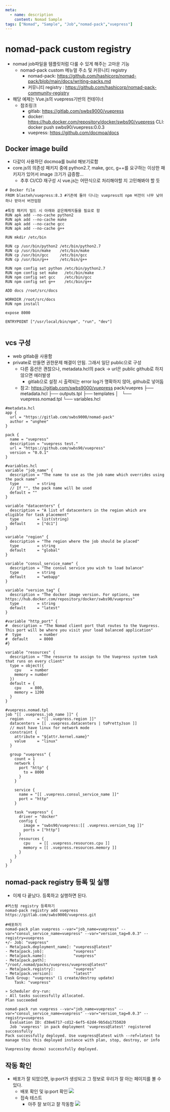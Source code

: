 ```yaml
---
meta:
  - name: description
    content: Nomad Sample
tags: ["Nomad", "Sample", "Job","nomad-pack","vuepress"]
---
```


# nomad-pack custom registry
- nomad job파일을 템플릿처럼 다룰 수 있게 해주는 고마운 기능
  - nomad-pack custom 메뉴얼 주소 및 커뮤니티 registry
     - nomad-pack: <https://github.com/hashicorp/nomad-pack/blob/main/docs/writing-packs.md>
     - 커뮤니티 registry : <https://github.com/hashicorp/nomad-pack-community-registry>
- 해당 예제는 Vue.js의 vuepress기반의 컨테이너
  - 참조링크
     - gitlab: <https://gitlab.com/swbs9000/vuepress>
     - docker: <https://hub.docker.com/repository/docker/swbs90/vuepress> CLI: docker push swbs90/vuepress:0.0.3
     - vuepress: <https://github.com/docmoa/docs>

## Docker image build
- 다같이 사용하던 docmoa를 build 해보기로함
- core.js의 의존성 패키지 중에 python2.7, make, gcc, g++를 요구하는 이상한 패키지가 있어서 image 크기가 급증함...
  - 추후 CI/CD 재구성 시 vue.js는 어떤식으로 처리해야할 지 고민해봐야 할 듯
```hcl
# Docker file
FROM blasteh/vuepress:8.3 #기존에 돌아 다니는 vuepress의 npm 버전이 너무 낮아 하나 받아서 버전업함

#특정 패키지 빌드 시 아래와 같은패캐지들을 필요로 함
RUN apk add --no-cache python2
RUN apk add --no-cache make
RUN apk add --no-cache gcc
RUN apk add --no-cache g++

RUN mkdir /etc/bin

RUN cp /usr/bin/python2 /etc/bin/python2.7
RUN cp /usr/bin/make    /etc/bin/make
RUN cp /usr/bin/gcc     /etc/bin/gcc
RUN cp /usr/bin/g++     /etc/bin/g++

RUN npm config set python /etc/bin/python2.7
RUN npm config set make   /etc/bin/make
RUN npm config set gcc    /etc/bin/gcc
RUN npm config set g++    /etc/bin/g++

ADD docs /root/src/docs

WORKDIR /root/src/docs
RUN npm install

expose 8000

ENTRYPOINT ["/usr/local/bin/npm", "run", "dev"]


```
## vcs 구성
- web gitlab을 사용함
- private로 만들면 권한문제 해결이 안됨. 그래서 일단 public으로 구성
  - 다른 옵션은 괜찮으나, metadata.hcl의 pack -> url은 public github로 하지않으면 에러발생
    - gitlab으로 설정 시 출력되는 error log가 명확하지 않아, github로 넣어둠
  - 참고: https://gitlab.com/swbs9000/vuepress
pack/vuepres
├── metadata.hcl 
├── outputs.tpl
├── templates
│   └── vuepress.nomad.tpl
└── variables.hcl

```hcl
#metadata.hcl
app {
  url = "https://gitlab.com/swbs9000/nomad-pack"
  author = "unghee"
}

pack {
  name = "vuepress"
  description = "vuepress test."
  url = "https://github.com/swbs90/vuepress"
  version = "0.0.1"
}
```
```hcl
#variables.hcl
variable "job_name" {
  description = "The name to use as the job name which overrides using the pack name"
  type        = string
  // If "", the pack name will be used
  default = ""
}

variable "datacenters" {
  description = "A list of datacenters in the region which are eligible for task placement"
  type        = list(string)
  default     = ["dc1"]
}

variable "region" {
  description = "The region where the job should be placed"
  type        = string
  default     = "global"
}

variable "consul_service_name" {
  description = "The consul service you wish to load balance"
  type        = string
  default     = "webapp"
}

variable "version_tag" {
  description = "The docker image version. For options, see https://hub.docker.com/repository/docker/swbs90/vuepress"
  type        = string
  default     = "latest"
}

#variable "http_port" {
#  description = "The Nomad client port that routes to the Vuepress. This port will be where you visit your load balanced application"
#  type        = number
#  default     = 8000
#}

variable "resources" {
  description = "The resource to assign to the Vuepress system task that runs on every client"
  type = object({
    cpu    = number
    memory = number
  })
  default = {
    cpu    = 800,
    memory = 1200
  }
}

```
```hcl
#vuepress.nomad.tpl
job "[[ .vuepress.job_name ]]" {
  region      = "[[ .vuepress.region ]]"
  datacenters = [[ .vuepress.datacenters | toPrettyJson ]]
  // must have linux for network mode
  constraint {
    attribute = "${attr.kernel.name}"
    value     = "linux"
  }

  group "vuepress" {
    count = 1
    network {
      port "http" {
        to = 8000
      }
    }

    service {
      name = "[[ .vuepress.consul_service_name ]]"
      port = "http"
    }

    task "vuepress" {
      driver = "docker"
      config {
        image = "swbs90/vuepress:[[ .vuepress.version_tag ]]"
        ports = ["http"]
      }
      resources {
        cpu    = [[ .vuepress.resources.cpu ]]
        memory = [[ .vuepress.resources.memory ]]
      }
    }
  }
}

```

## nomad-pack registry 등록 및 실행
- 이제 다 끝났다. 등록하고 실행하면 된다.

```hcl
#커스텀 registry 등록하기
nomad-pack registry add vuepress https://gitlab.com/swbs9000/vuepress.git

#배포하기
nomad-pack plan vuepress --var="job_name=vuepress" --var="consul_service_name=vuepress" --var="version_tag=0.0.3" --registry=vuepress
+/- Job: "vuepress"
- Meta[pack.deployment_name]: "vuepress@latest"
- Meta[pack.job]:             "vuepress"
- Meta[pack.name]:            "vuepress"
- Meta[pack.path]:            "/root/.nomad/packs/vuepress/vuepress@latest"
- Meta[pack.registry]:        "vuepress"
- Meta[pack.version]:         "latest"
Task Group: "vuepress" (1 create/destroy update)
    Task: "vuepress"

» Scheduler dry-run:
- All tasks successfully allocated.
Plan succeeded

nomad-pack run vuepress --var="job_name=vuepress" --var="consul_service_name=vuepress" --var="version_tag=0.0.3" --registry=vuepress
  Evaluation ID: d38e6717-cd12-6ef5-62d4-9b5da1755020
  Job 'vuepress' in pack deployment 'vuepress@latest' registered successfully
Pack successfully deployed. Use vuepress@latest with --ref=latest to manage this this deployed instance with plan, stop, destroy, or info

Vuepress(my docma) successfully deployed.

```

## 작동 확인
- 배포가 잘 되었으면, ip:port가 생성되고 그 정보로 우리가 잘 아는 페이지를 볼 수 있다.
  - 배포 확인 및 ip:port 확인
![](./image/nomad-pack.png)
  - 접속 테스트
    - 아주 잘 보이고 잘 작동함
![](./image/vuepress.png)